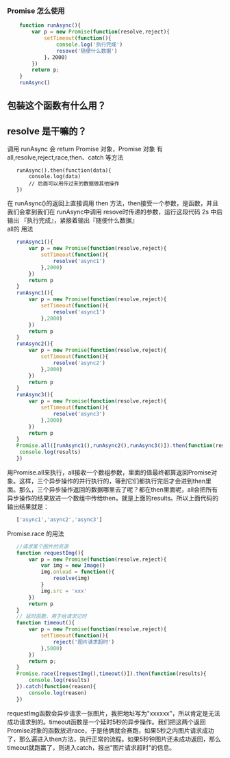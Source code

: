 ### Promise 怎么使用
``` javascript
    function runAsync(){
        var p = new Promise(function(resolve,reject){
            setTimeout(function(){
                console.log('执行完成')
                resove('随便什么数据')
            }，2000)
        })
        return p;
    }
    runAsync()
```
## 包装这个函数有什么用？
## resolve 是干嘛的？
 调用 runAsync 会 return Promise 对象，Promise 对象 有 all,resolve,reject,race,then、catch 等方法
 ```
    runAsync().then(function(data){
        console.log(data)
        // 后面可以用传过来的数据做其他操作
    })
 ```
 在 runAsync()的返回上直接调用 then 方法，then接受一个参数，是函数，并且我们会拿到我们在 runAsync中调用 resove时传递的参数，运行这段代码 2s 中后输出 『执行完成』，紧接着输出『随便什么数据』  
 all的 用法
 ```javascript
    runAsync1(){
        var p = new Promise(function(resolve,reject){
            setTimeout(function(){
                resolve('async1')
            },2000)
        })
        return p
    }
    runAsync1(){
        var p = new Promise(function(resolve,reject){
            setTimeout(function(){
                resolve('async1')
            },2000)
        })
        return p
    }
    runAsync2(){
        var p = new Promise(function(resolve,reject){
            setTimeout(function(){
                resolve('async2')
            },2000)
        })
        return p
    }
    runAsync3(){
        var p = new Promise(function(resolve,reject){
            setTimeout(function(){
                resolve('async3')
            },2000)
        })
        return p
    }
    Promise.all([runAsync1(),runAsync2(),runAsync3()]).then(function(results){
     console.log(results)
    })
 ```
 用Promise.all来执行，all接收一个数组参数，里面的值最终都算返回Promise对象。这样，三个异步操作的并行执行的，等到它们都执行完后才会进到then里面。那么，三个异步操作返回的数据哪里去了呢？都在then里面呢，all会把所有异步操作的结果放进一个数组中传给then，就是上面的results。所以上面代码的输出结果就是：
 ```javascript
    ['async1','async2','async3']

 ```
 Promise.race 的用法
 ```javascript
    //请求某个图片的资源
    function requestImg(){
        var p = new Promise(function(resolve,reject){
            var img = new Image()
            img.onload = function(){
                resolve(img)
            }
            img.src = 'xxx'
        })
        return p
    }
    // 延时函数，用于给请求记时
    function timeout(){
        var p = new Promise(function(resolve,reject){
            setTimeout(function(){
                reject('图片请求超时')
            },5000)
        })
        return p;
    }
    Promise.race([requestImg(),timeout()]).then(function(results){
        console.log(results)
    }).catch(function(reason){
        console.log(reason)
    })
 ```
 requestImg函数会异步请求一张图片，我把地址写为"xxxxxx"，所以肯定是无法成功请求到的。timeout函数是一个延时5秒的异步操作。我们把这两个返回Promise对象的函数放进race，于是他俩就会赛跑，如果5秒之内图片请求成功了，那么遍进入then方法，执行正常的流程。如果5秒钟图片还未成功返回，那么timeout就跑赢了，则进入catch，报出“图片请求超时”的信息。